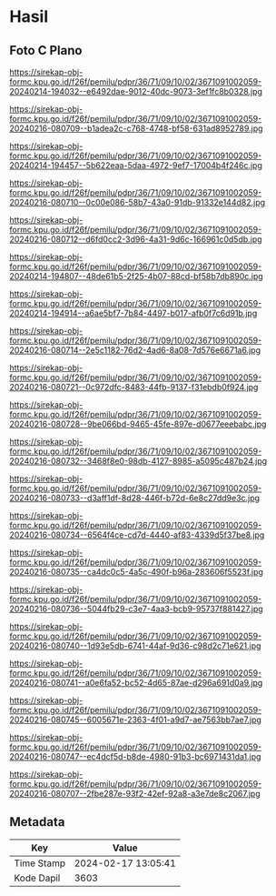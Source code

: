 # Hasil

## Foto C Plano

https://sirekap-obj-formc.kpu.go.id/f26f/pemilu/pdpr/36/71/09/10/02/3671091002059-20240214-194032--e6492dae-9012-40dc-9073-3ef1fc8b0328.jpg

https://sirekap-obj-formc.kpu.go.id/f26f/pemilu/pdpr/36/71/09/10/02/3671091002059-20240216-080709--b1adea2c-c768-4748-bf58-631ad8952789.jpg

https://sirekap-obj-formc.kpu.go.id/f26f/pemilu/pdpr/36/71/09/10/02/3671091002059-20240214-194457--5b622eaa-5daa-4972-9ef7-17004b4f246c.jpg

https://sirekap-obj-formc.kpu.go.id/f26f/pemilu/pdpr/36/71/09/10/02/3671091002059-20240216-080710--0c00e086-58b7-43a0-91db-91332e144d82.jpg

https://sirekap-obj-formc.kpu.go.id/f26f/pemilu/pdpr/36/71/09/10/02/3671091002059-20240216-080712--d6fd0cc2-3d96-4a31-9d6c-166961c0d5db.jpg

https://sirekap-obj-formc.kpu.go.id/f26f/pemilu/pdpr/36/71/09/10/02/3671091002059-20240214-194807--48de61b5-2f25-4b07-88cd-bf58b7db890c.jpg

https://sirekap-obj-formc.kpu.go.id/f26f/pemilu/pdpr/36/71/09/10/02/3671091002059-20240214-194914--a6ae5bf7-7b84-4497-b017-afb0f7c6d91b.jpg

https://sirekap-obj-formc.kpu.go.id/f26f/pemilu/pdpr/36/71/09/10/02/3671091002059-20240216-080714--2e5c1182-76d2-4ad6-8a08-7d576e6671a6.jpg

https://sirekap-obj-formc.kpu.go.id/f26f/pemilu/pdpr/36/71/09/10/02/3671091002059-20240216-080721--0c972dfc-8483-44fb-9137-f31ebdb0f924.jpg

https://sirekap-obj-formc.kpu.go.id/f26f/pemilu/pdpr/36/71/09/10/02/3671091002059-20240216-080728--9be066bd-9465-45fe-897e-d0677eeebabc.jpg

https://sirekap-obj-formc.kpu.go.id/f26f/pemilu/pdpr/36/71/09/10/02/3671091002059-20240216-080732--3468f8e0-98db-4127-8985-a5095c487b24.jpg

https://sirekap-obj-formc.kpu.go.id/f26f/pemilu/pdpr/36/71/09/10/02/3671091002059-20240216-080733--d3aff1df-8d28-446f-b72d-6e8c27dd9e3c.jpg

https://sirekap-obj-formc.kpu.go.id/f26f/pemilu/pdpr/36/71/09/10/02/3671091002059-20240216-080734--6564f4ce-cd7d-4440-af83-4339d5f37be8.jpg

https://sirekap-obj-formc.kpu.go.id/f26f/pemilu/pdpr/36/71/09/10/02/3671091002059-20240216-080735--ca4dc0c5-4a5c-490f-b96a-283606f5523f.jpg

https://sirekap-obj-formc.kpu.go.id/f26f/pemilu/pdpr/36/71/09/10/02/3671091002059-20240216-080736--5044fb29-c3e7-4aa3-bcb9-95737f881427.jpg

https://sirekap-obj-formc.kpu.go.id/f26f/pemilu/pdpr/36/71/09/10/02/3671091002059-20240216-080740--1d93e5db-6741-44af-9d36-c98d2c71e621.jpg

https://sirekap-obj-formc.kpu.go.id/f26f/pemilu/pdpr/36/71/09/10/02/3671091002059-20240216-080741--a0e6fa52-bc52-4d65-87ae-d296a691d0a9.jpg

https://sirekap-obj-formc.kpu.go.id/f26f/pemilu/pdpr/36/71/09/10/02/3671091002059-20240216-080745--6005671e-2363-4f01-a9d7-ae7563bb7ae7.jpg

https://sirekap-obj-formc.kpu.go.id/f26f/pemilu/pdpr/36/71/09/10/02/3671091002059-20240216-080747--ec4dcf5d-b8de-4980-91b3-bc6971431da1.jpg

https://sirekap-obj-formc.kpu.go.id/f26f/pemilu/pdpr/36/71/09/10/02/3671091002059-20240216-080707--2fbe287e-93f2-42ef-92a8-a3e7de8c2067.jpg


## Metadata

| Key        | Value               |
| ---------- | ------------------- |
| Time Stamp | 2024-02-17 13:05:41 |
| Kode Dapil | 3603                |



